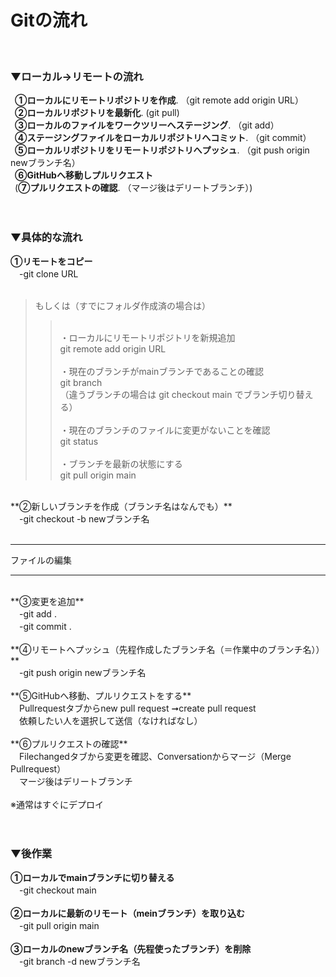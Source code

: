 # Gitの流れ<br>
<br>

### ▼ローカル→リモートの流れ

&ensp;**①ローカルにリモートリポジトリを作成**. （git remote add origin URL）<br>
&ensp;**②ローカルリポジトリを最新化**. (git pull) <br>
&ensp;**③ローカルのファイルをワークツリーへステージング**. （git add）　<br>
&ensp;**④ステージングファイルをローカルリポジトリへコミット**. （git commit）<br>
&ensp;**⑤ローカルリポジトリをリモートリポジトリへプッシュ**. （git push origin newブランチ名）<br>
&ensp;**⑥GitHubへ移動しプルリクエスト**<br>
&ensp;(**⑦プルリクエストの確認**. （マージ後はデリートブランチ）)<br>
<br>
<br>

### ▼具体的な流れ

**①リモートをコピー**   <br>
　-git clone URL<br>
<br>
>もしくは（すでにフォルダ作成済の場合は） <br>
>><br>
>>・ローカルにリモートリポジトリを新規追加    <br>
>>git remote add origin URL    <br>
>><br>
>>・現在のブランチがmainブランチであることの確認<br>   
>> git branch   <br>
>>（違うブランチの場合は git checkout main でブランチ切り替える）   <br>
>><br>
>>・現在のブランチのファイルに変更がないことを確認    <br>
>> git status   <br>
>><br>
>>・ブランチを最新の状態にする    <br>
>> git pull origin main   <br>
<br>
**②新しいブランチを作成（ブランチ名はなんでも）**   <br>
　-git checkout -b newブランチ名   <br>
<br>

---

ファイルの編集

---

<br>
**③変更を追加**<br>    
　-git add .   <br> 
　-git commit .   <br>
<br>
**④リモートへプッシュ（先程作成したブランチ名（＝作業中のブランチ名））**   <br>
　-git push origin newブランチ名   <br>
<br>
**⑤GitHubへ移動、プルリクエストをする**   <br>
　Pullrequestタブからnew pull request ➞create pull request <br>  
　依頼したい人を選択して送信（なければなし）    <br>
<br>
**⑥プルリクエストの確認**   <br>
　Filechangedタブから変更を確認、Conversationからマージ（Merge Pullrequest）    <br>
　マージ後はデリートブランチ    <br>
<br>
※通常はすぐにデプロイ   <br>
<br>
<br>

### ▼後作業

**①ローカルでmainブランチに切り替える**<br> 
　-git checkout main <br>
<br>
**②ローカルに最新のリモート（meinブランチ）を取り込む**  <br>
　-git pull origin main   <br>
<br>
**③ローカルのnewブランチ名（先程使ったブランチ）を削除**  <br>
　-git branch -d newブランチ名   <br>
